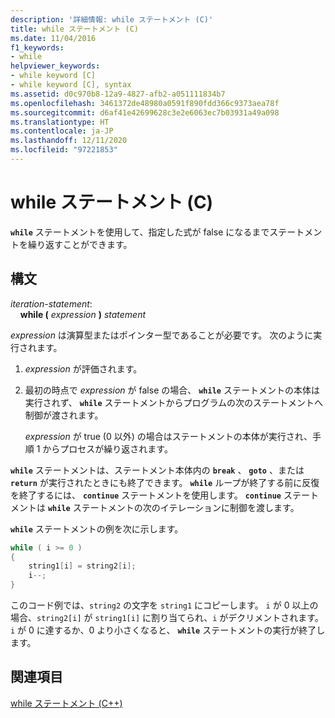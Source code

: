 ```yaml
---
description: '詳細情報: while ステートメント (C)'
title: while ステートメント (C)
ms.date: 11/04/2016
f1_keywords:
- while
helpviewer_keywords:
- while keyword [C]
- while keyword [C], syntax
ms.assetid: d0c970b8-12a9-4827-afb2-a051111834b7
ms.openlocfilehash: 3461372de48980a0591f890fdd366c9373aea78f
ms.sourcegitcommit: d6af41e42699628c3e2e6063ec7b03931a49a098
ms.translationtype: HT
ms.contentlocale: ja-JP
ms.lasthandoff: 12/11/2020
ms.locfileid: "97221853"
---
```

# <a name="while-statement-c"></a>while ステートメント (C)

**`while`** ステートメントを使用して、指定した式が false になるまでステートメントを繰り返すことができます。

## <a name="syntax"></a>構文

*iteration-statement*:<br/>
&nbsp;&nbsp;&nbsp;&nbsp;**while (**  *expression*  **)**  *statement*

*expression* は演算型またはポインター型であることが必要です。 次のように実行されます。

1. *expression* が評価されます。

1. 最初の時点で *expression* が false の場合、 **`while`** ステートメントの本体は実行されず、 **`while`** ステートメントからプログラムの次のステートメントへ制御が渡されます。

   *expression* が true (0 以外) の場合はステートメントの本体が実行され、手順 1 からプロセスが繰り返されます。

**`while`** ステートメントは、ステートメント本体内の **`break`** 、 **`goto`** 、または **`return`** が実行されたときにも終了できます。 **`while`** ループが終了する前に反復を終了するには、 **`continue`** ステートメントを使用します。 **`continue`** ステートメントは **`while`** ステートメントの次のイテレーションに制御を渡します。

**`while`** ステートメントの例を次に示します。

```C
while ( i >= 0 )
{
    string1[i] = string2[i];
    i--;
}
```

このコード例では、`string2` の文字を `string1` にコピーします。 `i` が 0 以上の場合、`string2[i]` が `string1[i]` に割り当てられ、`i` がデクリメントされます。 `i` が 0 に達するか、0 より小さくなると、 **`while`** ステートメントの実行が終了します。

## <a name="see-also"></a>関連項目

[while ステートメント (C++)](../cpp/while-statement-cpp.md)
